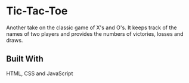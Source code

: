 # Tic-Tac-Toe

Another take on the classic game of X's and O's. It keeps track of the names of two players and provides the numbers of victories, losses and draws.

## Built With

HTML, CSS and JavaScript
